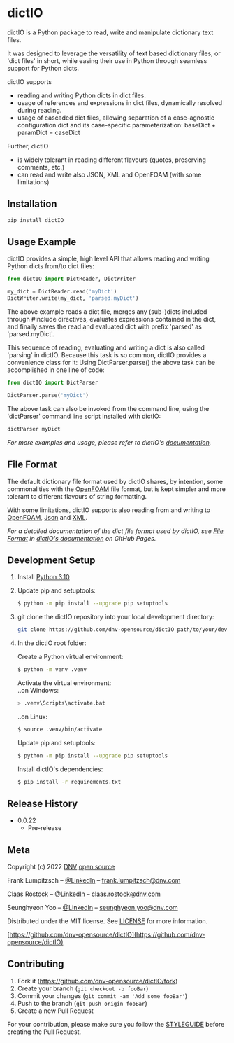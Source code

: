 # dictIO
dictIO is a Python package to read, write and manipulate dictionary text files.

It was designed to leverage the versatility of text based dictionary files, or 'dict files' in short, while easing their use in Python through seamless support for Python dicts.

dictIO supports
* reading and writing Python dicts in dict files.
* usage of references and expressions in dict files, dynamically resolved during reading.
* usage of cascaded dict files, allowing separation of a case-agnostic configuration dict and its case-specific parameterization: baseDict + paramDict = caseDict

Further, dictIO
* is widely tolerant in reading different flavours (quotes, preserving comments, etc.)
* can read and write also JSON, XML and OpenFOAM (with some limitations)

## Installation
```sh
pip install dictIO
```

## Usage Example

dictIO provides a simple, high level API that allows reading and writing Python dicts from/to dict files:
~~~py
from dictIO import DictReader, DictWriter

my_dict = DictReader.read('myDict')
DictWriter.write(my_dict, 'parsed.myDict')
~~~

The above example reads a dict file, merges any (sub-)dicts included through #include directives, evaluates expressions contained in the dict,
and finally saves the read and evaluated dict with prefix 'parsed' as 'parsed.myDict'.

This sequence of reading, evaluating and writing a dict is also called 'parsing' in dictIO.
Because this task is so common, dictIO provides a convenience class for it:
Using DictParser.parse() the above task can be accomplished in one line of code:
~~~py
from dictIO import DictParser

DictParser.parse('myDict')
~~~

The above task can also be invoked from the command line, using the 'dictParser' command line script installed with dictIO:
~~~sh
dictParser myDict
~~~

_For more examples and usage, please refer to dictIO's [documentation][dictIO_docs]._


## File Format
The default dictionary file format used by dictIO shares, by intention, some commonalities with the [OpenFOAM](https://www.openfoam.com/documentation/guides/latest/doc/openfoam-guide-input-types.html) file format, but is kept simpler and more tolerant to different flavours of string formatting.

With some limitations, dictIO supports also reading from and writing to [OpenFOAM](https://www.openfoam.com/documentation/guides/latest/doc/openfoam-guide-input-types.html), [Json](https://www.json.org/json-en.html) and [XML](https://www.w3.org/XML/).

_For a detailed documentation of the dict file format used by dictIO, see [File Format](fileFormat.md) in [dictIO's documentation][dictIO_docs] on GitHub Pages._

## Development Setup

1. Install [Python 3.10](https://www.python.org/downloads/release/python-3102/)

2. Update pip and setuptools:

    ~~~sh
    $ python -m pip install --upgrade pip setuptools
    ~~~

3. git clone the dictIO repository into your local development directory:

    ~~~sh
    git clone https://github.com/dnv-opensource/dictIO path/to/your/dev/dictIO
    ~~~

4. In the dictIO root folder:

    Create a Python virtual environment:
    ~~~sh
    $ python -m venv .venv
    ~~~
    Activate the virtual environment: <br>
    ..on Windows:
    ~~~sh
    > .venv\Scripts\activate.bat
    ~~~
    ..on Linux:
    ~~~sh
    $ source .venv/bin/activate
    ~~~
    Update pip and setuptools:
    ~~~sh
    $ python -m pip install --upgrade pip setuptools
    ~~~
    Install dictIO's dependencies:
    ~~~sh
    $ pip install -r requirements.txt
    ~~~


## Release History

* 0.0.22
    * Pre-release

## Meta

Copyright (c) 2022 [DNV](https://www.dnv.com) [open source](https://github.com/dnv-opensource)

Frank Lumpitzsch – [@LinkedIn](https://www.linkedin.com/in/frank-lumpitzsch-23013196/) – frank.lumpitzsch@dnv.com

Claas Rostock – [@LinkedIn](https://www.linkedin.com/in/claasrostock/?locale=en_US) – claas.rostock@dnv.com

Seunghyeon Yoo – [@LinkedIn](https://www.linkedin.com/in/seunghyeon-yoo-3625173b/) – seunghyeon.yoo@dnv.com

Distributed under the MIT license. See [LICENSE](LICENSE.md) for more information.

[https://github.com/dnv-opensource/dictIO](https://github.com/dnv-opensource/dictIO)

## Contributing

1. Fork it (<https://github.com/dnv-opensource/dictIO/fork>)
2. Create your branch (`git checkout -b fooBar`)
3. Commit your changes (`git commit -am 'Add some fooBar'`)
4. Push to the branch (`git push origin fooBar`)
5. Create a new Pull Request

For your contribution, please make sure you follow the [STYLEGUIDE](STYLEGUIDE.md) before creating the Pull Request.

<!-- Markdown link & img dfn's -->
[dictIO_docs]: https://dnv-opensource.github.io/dictIO/
[ospx_docs]: https://dnv-opensource.github.io/ospx/
[farn_docs]: https://dnv-opensource.github.io/farn/